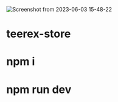 ![Screenshot from 2023-06-03 15-48-22](https://github.com/keshri95/teerex-store/assets/69101383/650649b0-936b-45c4-8e38-f27551707117)
# teerex-store
# npm i
# npm run dev
